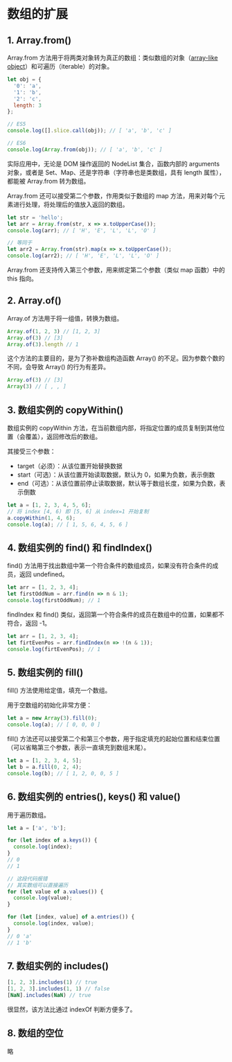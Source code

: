 # 数组的扩展

## 1. Array.from()

Array.from 方法用于将两类对象转为真正的数组：类似数组的对象（[array-like object](https://github.com/hanzichi/underscore-analysis/issues/14)）和可遍历（iterable）的对象。

```javascript
let obj = {
  '0': 'a',
  '1': 'b',
  '2': 'c',
  length: 3
};

// ES5
console.log([].slice.call(obj)); // [ 'a', 'b', 'c' ]

// ES6
console.log(Array.from(obj)); // [ 'a', 'b', 'c' ]
```

实际应用中，无论是 DOM 操作返回的 NodeList 集合，函数内部的 arguments 对象，或者是 Set、Map、还是字符串（字符串也是类数组，具有 length 属性），都能被 Array.from 转为数组。

Array.from 还可以接受第二个参数，作用类似于数组的 map 方法，用来对每个元素进行处理，将处理后的值放入返回的数组。

```javascript
let str = 'hello';
let arr = Array.from(str, x => x.toUpperCase());
console.log(arr); // [ 'H', 'E', 'L', 'L', 'O' ]

// 等同于
let arr2 = Array.from(str).map(x => x.toUpperCase());
console.log(arr2); // [ 'H', 'E', 'L', 'L', 'O' ]
```

Array.from 还支持传入第三个参数，用来绑定第二个参数（类似 map 函数）中的 this 指向。

## 2. Array.of()

Array.of 方法用于将一组值，转换为数组。

```javascript
Array.of(1, 2, 3) // [1, 2, 3]
Array.of(3) // [3]
Array.of(3).length // 1
```

这个方法的主要目的，是为了弥补数组构造函数 Array() 的不足。因为参数个数的不同，会导致 Array() 的行为有差异。

```javascript
Array.of(3) // [3]
Array(3) // [ , , ]
```

## 3. 数组实例的 copyWithin()

数组实例的 copyWithin 方法，在当前数组内部，将指定位置的成员复制到其他位置（会覆盖），返回修改后的数组。

其接受三个参数：

- target（必须）：从该位置开始替换数据
- start（可选）：从该位置开始读取数据，默认为 0，如果为负数，表示倒数
- end（可选）：从该位置前停止读取数据，默认等于数组长度，如果为负数，表示倒数

```javascript
let a = [1, 2, 3, 4, 5, 6];
// 将 index [4, 6) 即 [5, 6] 从 index=1 开始复制
a.copyWithin(1, 4, 6);
console.log(a); // [ 1, 5, 6, 4, 5, 6 ]
```

## 4. 数组实例的 find() 和 findIndex()

find() 方法用于找出数组中第一个符合条件的数组成员，如果没有符合条件的成员，返回 undefined。

```javascript
let arr = [1, 2, 3, 4];
let firstOddNum = arr.find(n => n & 1);
console.log(firstOddNum); // 1
```

findIndex 和 find() 类似，返回第一个符合条件的成员在数组中的位置，如果都不符合，返回 -1。

```javascript
let arr = [1, 2, 3, 4];
let firtEvenPos = arr.findIndex(n => !(n & 1));
console.log(firtEvenPos); // 1
```

## 5. 数组实例的 fill()

fill() 方法使用给定值，填充一个数组。

用于空数组的初始化非常方便：

```javascript
let a = new Array(3).fill(0);
console.log(a); // [ 0, 0, 0 ]
```

fill() 方法还可以接受第二个和第三个参数，用于指定填充的起始位置和结束位置（可以省略第三个参数，表示一直填充到数组末尾）。

```javascript
let a = [1, 2, 3, 4, 5];
let b = a.fill(0, 2, 4);
console.log(b); // [ 1, 2, 0, 0, 5 ]
```

## 6. 数组实例的 entries(), keys() 和 value()

用于遍历数组。

```javascript
let a = ['a', 'b'];

for (let index of a.keys()) {
  console.log(index);
}
// 0
// 1

// 这段代码报错
// 其实数组可以直接遍历
for (let value of a.values()) {
  console.log(value);
}

for (let [index, value] of a.entries()) {
  console.log(index, value);
}
// 0 'a'
// 1 'b'
```

## 7. 数组实例的 includes()

```javascript
[1, 2, 3].includes(1) // true
[1, 2, 3].includes(1, 1) // false
[NaN].includes(NaN) // true
```

很显然，该方法比通过 indexOf 判断方便多了。

## 8. 数组的空位

略





